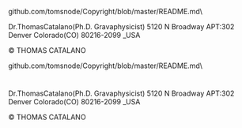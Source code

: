 github.com/tomsnode/Copyright/blob/master/README.md\

Dr.ThomasCatalano(Ph.D. Gravaphysicist) 5120 N Broadway APT:302 Denver Colorado(CO) 80216-2099 _USA

© THOMAS CATALANO


github.com/tomsnode/Copyright/blob/master/README.md\

#
Dr.ThomasCatalano(Ph.D. Gravaphysicist) 5120 N Broadway APT:302 Denver Colorado(CO) 80216-2099 _USA

© THOMAS CATALANO

